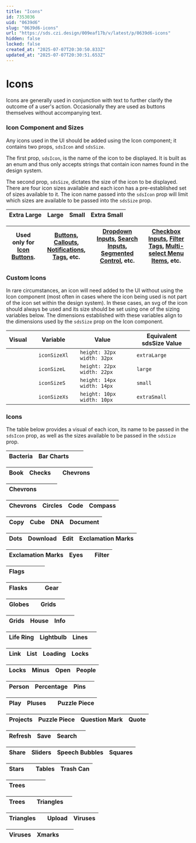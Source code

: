 ```yaml
---
title: "Icons"
id: 7353036
uid: "0639d6"
slug: "0639d6-icons"
url: "https://sds.czi.design/009eaf17b/v/latest/p/0639d6-icons"
hidden: false
locked: false
created_at: "2025-07-07T20:30:50.833Z"
updated_at: "2025-07-07T20:30:51.653Z"
---
```


# Icons

Icons are generally used in conjunction with text to further clarify the outcome of a user's action. Occasionally they are used as buttons themselves without accompanying text.

### Icon Component and Sizes

Any icons used in the UI should be added using the Icon component; it contains two props, `sdsIcon` and `sdsSize`.

The first prop, `sdsIcon`, is the name of the icon to be displayed. It is built as an enum and thus only accepts strings that contain icon names found in the design system.

The second prop, `sdsSize`, dictates the size of the icon to be displayed. There are four icon sizes available and each icon has a pre-established set of sizes available to it. The icon name passed into the `sdsIcon` prop will limit which sizes are available to be passed into the `sdsSize` prop.

| **Extra Large** | **Large** | **Small** | **Extra Small** |
| --- | --- | --- | --- |

| Used only for [Icon Buttons](https://sds.czi.design/009eaf17b/v/0/p/6196ff-buttons/t/396d42https://sds.czi.design/009eaf17b/v/0/p/6196ff-buttons/t/396d42). | [Buttons](https://sds.czi.design/009eaf17b/p/6196ff), [Callouts](https://sds.czi.design/009eaf17b/p/04b2c1), [Notifications](https://sds.czi.design/009eaf17b/p/88f500), [Tags](https://sds.czi.design/009eaf17b/p/8717f1), etc. | [Dropdown Inputs](https://sds.czi.design/009eaf17b/p/24dfce), [Search Inputs](https://sds.czi.design/009eaf17b/v/0/p/700da5-field-inputs/t/156904), [Segmented Control](https://sds.czi.design/009eaf17b/p/328a44), etc. | [Checkbox Inputs](https://sds.czi.design/009eaf17b/v/0/p/727b9c-control-inputs/t/13bceb), [Filter Tags](https://sds.czi.design/009eaf17b/v/0/p/8717f1-tags/t/22e0eb), [Multi-select Menu Items](https://sds.czi.design/009eaf17b/v/0/p/2157fe-dropdown-menus/t/767e13), etc. |
| --- | --- | --- | --- |

### Custom Icons

In rare circumstances, an icon will need added to the UI without using the Icon component (most often in cases where the icon being used is not part of the icon set within the design system). In these cases, an svg of the icon should always be used and its size should be set using one of the sizing variables below. The dimensions established with these variables align to the dimensions used by the `sdsSize` prop on the Icon component.

| **Visual** |   | **Variable** |   | **Value** |   | **Equivalent sdsSize Value** |
| --- | --- | --- | --- | --- | --- | --- |
|  |   | `iconSizeXl` |   | `height: 32px` `width: 32px` |   | `extraLarge` |
|  |   | `iconSizeL` |   | `height: 22px` `width: 22px` |   | `large` |
|  |   | `iconSizeS` |   | `height: 14px` `width: 14px` |   | `small` |
|  |   | `iconSizeXs` |   | `height: 10px` `width: 10px` |   | `extraSmall` |

### Icons

The table below provides a visual of each icon, its name to be passed in the `sdsIcon` prop, as well as the sizes available to be passed in the `sdsSize` prop.

| **Bacteria** | **Bar Charts** |   |   |
| --- | --- | --- | --- |

| **Book** | **Checks** |   | **Chevrons** |
| --- | --- | --- | --- |

| **Chevrons** |   |   |   |
| --- | --- | --- | --- |

| **Chevrons** | **Circles** | **Code** | **Compass** |
| --- | --- | --- | --- |

| **Copy** | **Cube** | **DNA** | **Document** |
| --- | --- | --- | --- |

| **Dots** | **Download** | **Edit** | **Exclamation Marks** |
| --- | --- | --- | --- |

| **Exclamation Marks** | **Eyes** |   | **Filter** |
| --- | --- | --- | --- |

| **Flags** |   |   |   |
| --- | --- | --- | --- |

| **Flasks** |   |   | **Gear** |
| --- | --- | --- | --- |

| **Globes** |   | **Grids** |   |
| --- | --- | --- | --- |

| **Grids** | **House** | **Info** |   |
| --- | --- | --- | --- |

| **Life Ring** | **Lightbulb** | **Lines** |   |
| --- | --- | --- | --- |

| **Link** | **List** | **Loading** | **Locks** |
| --- | --- | --- | --- |

| **Locks** | **Minus** | **Open** | **People** |
| --- | --- | --- | --- |

| **Person** | **Percentage** | **Pins** |   |
| --- | --- | --- | --- |

| **Play** | **Pluses** |   | **Puzzle Piece** |
| --- | --- | --- | --- |

| **Projects** | **Puzzle Piece** | **Question Mark** | **Quote** |
| --- | --- | --- | --- |

| **Refresh** | **Save** | **Search** |   |
| --- | --- | --- | --- |

| **Share** | **Sliders** | **Speech Bubbles** | **Squares** |
| --- | --- | --- | --- |

| **Stars** |   | **Tables** | **Trash Can** |
| --- | --- | --- | --- |

| **Trees** |   |   |   |
| --- | --- | --- | --- |

| **Trees** |   | **Triangles** |   |
| --- | --- | --- | --- |

| **Triangles** |   | **Upload** | **Viruses** |
| --- | --- | --- | --- |

| **Viruses** | **Xmarks** |   |   |
| --- | --- | --- | --- |

